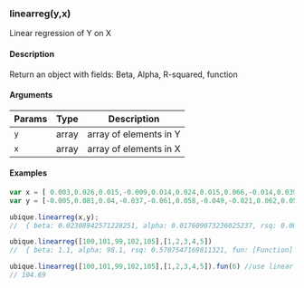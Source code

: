 ### linearreg(y,x)

Linear regression of Y on X


#### Description

Return an object with fields: Beta, Alpha, R-squared, function  



#### Arguments

|Params|Type|Description
|---------|----|-----------
|`y` | array | array of elements in Y
|`x` | array | array of elements in X


#### Examples

```js
var x = [ 0.003,0.026,0.015,-0.009,0.014,0.024,0.015,0.066,-0.014,0.039];
var y = [-0.005,0.081,0.04,-0.037,-0.061,0.058,-0.049,-0.021,0.062,0.058];

ubique.linearreg(x,y);
//  { beta: 0.02308942571228251, alpha: 0.017609073236025237, rsq: 0.0027553853574994254, fun: [Function] }

ubique.linearreg([100,101,99,102,105],[1,2,3,4,5])
//  { beta: 1.1, alpha: 98.1, rsq: 0.5707547169811321, fun: [Function] }

ubique.linearreg([100,101,99,102,105],[1,2,3,4,5]).fun(6) //use linear function to forecast value
// 104.69

```

